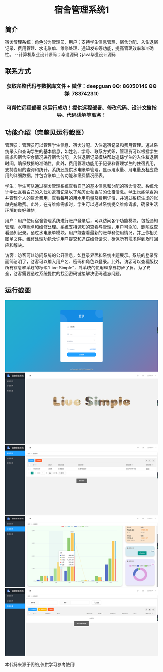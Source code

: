 <p><h1 align="center">宿舍管理系统1</h1></p>

## 简介
宿舍管理系统：角色分为管理员、用户；支持学生信息管理、宿舍分配、入住退宿记录、费用管理、水电账单、维修处理、通知发布等功能，提高管理效率和准确性。    --计算机毕业设计源码；毕设源码；java毕业设计源码


## 联系方式
<p><h3 align="center">获取完整代码与数据库文件 + 微信：deepguan QQ: 86050149 QQ群: 783742310</h3></p>
<p><h3 align="center">可帮忙远程部署 包运行成功！提供远程部署、修改代码、设计文档指导、代码讲解等服务！</h3></p>

## 功能介绍（完整见运行截图）
管理员：管理员可以管理学生信息、宿舍分配、入住退宿记录和费用管理。通过系统录入和查询学生的基本信息，如姓名、学号、联系方式等，管理员可以根据学生需求和宿舍空余情况进行宿舍分配。入住退宿记录模块帮助追踪学生的入住和退宿时间，确保数据的准确性。此外，费用管理功能用于记录和管理学生的住宿费用，支持费用的查询和统计。系统还提供水电账单管理，显示用水量、用电量及相应费用的详细数据，并包含账单上传功能和缴费情况图表。

学生：学生可以通过宿舍管理系统查看自己的基本信息和分配的宿舍情况。系统允许学生查看自己的入住和退宿记录以了解历史和当前的住宿信息。学生也能够查询并管理个人的宿舍费用，查看每月的用水用电量及费用详情，并通过系统生成的账单完成缴费。此外，在有维修需求时，学生可以通过系统提交维修请求，确保生活环境的良好维护。

用户：用户使用宿舍管理系统进行账户登录后，可以访问各个功能模块，包括通知管理、水电账单和维修处理。系统支持通知的查看与管理，用户可添加、删除或查看通知记录。通过水电账单模块，用户能查看最新的账单和使用情况，并上传相关账单文件。维修处理功能允许用户提交和追踪维修请求，确保所有需求得到及时回应和解决。

访客：访客可以访问系统的公开信息，如登录界面和系统主题展示。系统的登录界面简洁明了，访客可以输入用户名、密码和角色以登录。此外，访客可以查看版权所有信息和系统的标语“Live Simple”，对系统的使用理念有初步了解。为了安全，访客需要通过系统提供的找回密码链接解决密码遗忘问题。


## 运行截图
![](imgs/588112-20220718102405453-807455554.png)
![](imgs/588112-20220718102409883-1410861344.png)
![](imgs/588112-20220718102414187-1943495302.png)
![](imgs/588112-20220718102417715-2103126720.png)
![](imgs/588112-20220718102421945-1423878199.png)

<p>本代码来源于网络,仅供学习参考使用!</p>
